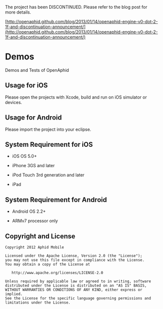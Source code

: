 The project has been DISCONTINUED. Please refer to the blog post for more details.

[http://openaphid.github.com/blog/2013/01/14/openaphid-engine-v0-dot-2-1f-and-discontinuation-announcement/](http://openaphid.github.com/blog/2013/01/14/openaphid-engine-v0-dot-2-1f-and-discontinuation-announcement/)

Demos
=====

Demos and Tests of OpenAphid

## Usage for iOS

Please open the projects with Xcode, build and run on iOS simulator or devices. 

## Usage for Android

Please import the project into your eclipse.

## System Requirement for iOS

- iOS OS 5.0+

- iPhone 3GS and later

- iPod Touch 3rd generation and later

- iPad

## System Requirement for Android

- Android OS 2.2+

- ARMv7 processor only

## Copyright and License

```
Copyright 2012 Aphid Mobile

Licensed under the Apache License, Version 2.0 (the "License");
you may not use this file except in compliance with the License.
You may obtain a copy of the License at
 
   http://www.apache.org/licenses/LICENSE-2.0

Unless required by applicable law or agreed to in writing, software
distributed under the License is distributed on an "AS IS" BASIS,
WITHOUT WARRANTIES OR CONDITIONS OF ANY KIND, either express or implied.
See the License for the specific language governing permissions and
limitations under the License.
````
